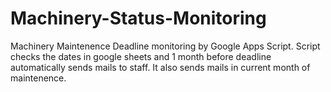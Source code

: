 # Machinery-Status-Monitoring

Machinery Maintenence Deadline monitoring by Google Apps Script.
Script checks the dates in google sheets and 1 month before deadline automatically sends mails to staff.
It also sends mails in current month of maintenence.

